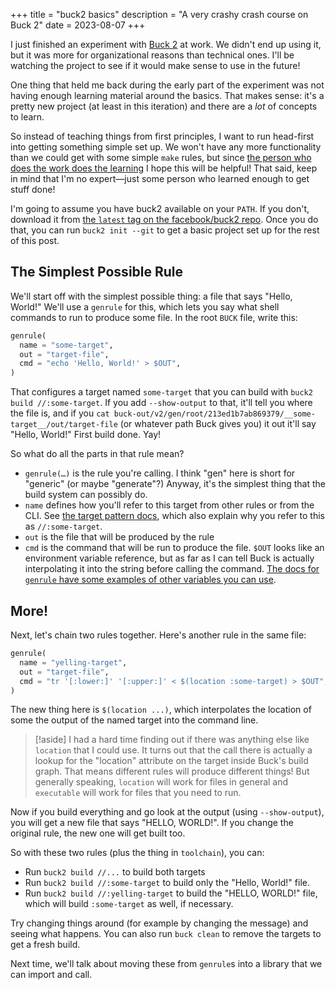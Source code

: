 +++
title = "buck2 basics"
description = "A very crashy crash course on Buck 2"
date = 2023-08-07
+++

I just finished an experiment with [Buck 2](https://buck2.build) at work. We didn't end up using it, but it was more for organizational reasons than technical ones. I'll be watching the project to see if it would make sense to use in the future!

One thing that held me back during the early part of the experiment was not having enough learning material around the basics. That makes sense: it's a pretty new project (at least in this iteration) and there are a *lot* of concepts to learn.

So instead of teaching things from first principles, I want to run head-first into getting something simple set up. We won't have any more functionality than we could get with some simple `make` rules, but since [the person who does the work does the learning](https://bytes.zone/posts/learning-requires-effort/) I hope this will be helpful! That said, keep in mind that I'm no expert—just some person who learned enough to get stuff done!

<aside>

I'm going to assume you have buck2 available on your `PATH`. If you don't, download it from [the `latest` tag on the facebook/buck2 repo](https://github.com/facebook/buck2/releases/tag/latest). Once you do that, you can run `buck2 init --git` to get a basic project set up for the rest of this post.

</aside>

## The Simplest Possible Rule

We'll start off with the simplest possible thing: a file that says "Hello, World!" We'll use a `genrule` for this, which lets you say what shell commands to run to produce some file. In the root `BUCK` file, write this:

```python
genrule(
  name = "some-target",
  out = "target-file",
  cmd = "echo 'Hello, World!' > $OUT",
)
```

That configures a target named `some-target` that you can build with `buck2 build //:some-target`. If you add `--show-output` to that, it'll tell you where the file is, and if you `cat buck-out/v2/gen/root/213ed1b7ab869379/__some-target__/out/target-file` (or whatever path Buck gives you) it out it'll say "Hello, World!" First build done. Yay!

So what do all the parts in that rule mean?

- `genrule(…)` is the rule you're calling. I think "gen" here is short for "generic" (or maybe "generate"?) Anyway, it's the simplest thing that the build system can possibly do.
- `name` defines how you'll refer to this target from other rules or from the CLI. See [the target pattern docs](https://buck2.build/docs/concepts/target_pattern/), which also explain why you refer to this as `//:some-target`.
- `out` is the file that will be produced by the rule
- `cmd` is the command that will be run to produce the file. `$OUT` looks like an environment variable reference, but as far as I can tell Buck is actually interpolating it into the string before calling the command. [The docs for `genrule` have some examples of other variables you can use](https://buck2.build/docs/api/rules/#genrule).

## More!

Next, let's chain two rules together. Here's another rule in the same file:

```python
genrule(
  name = "yelling-target",
  out = "target-file",
  cmd = "tr '[:lower:]' '[:upper:]' < $(location :some-target) > $OUT",
)
```

The new thing here is `$(location ...)`, which interpolates the location of some the output of the named target into the command line.

> [!aside]
> I had a hard time finding out if there was anything else like `location` that I could use. It turns out that the call there is actually a lookup for the "location" attribute on the target inside Buck's build graph. That means different rules will produce different things! But generally speaking, `location` will work for files in general and `executable` will work for files that you need to run.

Now if you build everything and go look at the output (using `--show-output`), you will get a new file that says "HELLO, WORLD!". If you change the original rule, the new one will get built too.

So with these two rules (plus the thing in `toolchain`), you can:

- Run `buck2 build //...` to build both targets
- Run `buck2 build //:some-target` to build only the "Hello, World!" file.
- Run `buck2 build //:yelling-target` to build the "HELLO, WORLD!" file, which will build `:some-target` as well, if necessary.

Try changing things around (for example by changing the message) and seeing what happens. You can also run `buck clean` to remove the targets to get a fresh build.

Next time, we'll talk about moving these from `genrule`s into a library that we can import and call.
